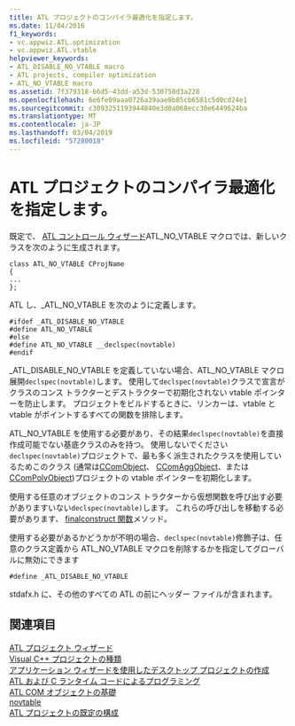 ```yaml
---
title: ATL プロジェクトのコンパイラ最適化を指定します。
ms.date: 11/04/2016
f1_keywords:
- vc.appwiz.ATL.optimization
- vc.appwiz.ATL.vtable
helpviewer_keywords:
- ATL_DISABLE_NO_VTABLE macro
- ATL projects, compiler optimization
- ATL_NO_VTABLE macro
ms.assetid: 7f379318-66d5-43dd-a53d-530758d3a228
ms.openlocfilehash: 6e6fe09aaa0726a39aae8b85cb6581c5d0cd24e1
ms.sourcegitcommit: c3093251193944840e3d0a068ecc30e6449624ba
ms.translationtype: MT
ms.contentlocale: ja-JP
ms.lasthandoff: 03/04/2019
ms.locfileid: "57280018"
---
```

# <a name="specifying-compiler-optimization-for-an-atl-project"></a>ATL プロジェクトのコンパイラ最適化を指定します。

既定で、 [ATL コントロール ウィザード](../../atl/reference/atl-control-wizard.md)ATL_NO_VTABLE マクロでは、新しいクラスを次のように生成されます。

```
class ATL_NO_VTABLE CProjName
{
...
};
```

ATL し、_ATL_NO_VTABLE を次のように定義します。

```
#ifdef _ATL_DISABLE_NO_VTABLE
#define ATL_NO_VTABLE
#else
#define ATL_NO_VTABLE __declspec(novtable)
#endif
```

_ATL_DISABLE_NO_VTABLE を定義していない場合、ATL_NO_VTABLE マクロ展開`declspec(novtable)`します。 使用して`declspec(novtable)`クラスで宣言がクラスのコンス トラクターとデストラクターで初期化されない vtable ポインターを防止します。 プロジェクトをビルドするときに、リンカーは、vtable と vtable がポイントするすべての関数を排除します。

ATL_NO_VTABLE を使用する必要があり、その結果`declspec(novtable)`を直接作成可能でない基底クラスのみを持つ。 使用しないでください`declspec(novtable)`プロジェクトで、最も多く派生されたクラスを使用しているためこのクラス (通常は[CComObject](../../atl/reference/ccomobject-class.md)、 [CComAggObject](../../atl/reference/ccomaggobject-class.md)、または[CComPolyObject](../../atl/reference/ccompolyobject-class.md))プロジェクトの vtable ポインターを初期化します。

使用する任意のオブジェクトのコンス トラクターから仮想関数を呼び出す必要がありますいない`declspec(novtable)`します。 これらの呼び出しを移動する必要があります、 [finalconstruct 関数](ccomobjectrootex-class.md#finalconstruct)メソッド。

使用する必要があるかどうかが不明の場合、`declspec(novtable)`修飾子は、任意のクラス定義から ATL_NO_VTABLE マクロを削除するかを指定してグローバルに無効にできます

```
#define _ATL_DISABLE_NO_VTABLE
```

stdafx.h に、その他のすべての ATL の前にヘッダー ファイルが含まれます。

## <a name="see-also"></a>関連項目

[ATL プロジェクト ウィザード](../../atl/reference/atl-project-wizard.md)<br/>
[Visual C++ プロジェクトの種類](../../ide/visual-cpp-project-types.md)<br/>
[アプリケーション ウィザードを使用したデスクトップ プロジェクトの作成](../../ide/creating-desktop-projects-by-using-application-wizards.md)<br/>
[ATL および C ランタイム コードによるプログラミング](../../atl/programming-with-atl-and-c-run-time-code.md)<br/>
[ATL COM オブジェクトの基礎](../../atl/fundamentals-of-atl-com-objects.md)<br/>
[novtable](../../cpp/novtable.md)<br/>
[ATL プロジェクトの既定の構成](../../atl/reference/default-atl-project-configurations.md)
